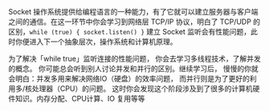  Socket 操作系统提供给编程语言的一种能力，有了它就可以建立服务器与客户端之间的通信。在这一环节中你会学习到网络层 TCP/IP 协议，明白了 TCP/UDP 的区别，`while (true) { socket.listen() }` 建立 Socket 监听会有性能问题，此时你便进入下一个抽象层次，操作系统和计算机原理。

为了解决「while true」监听连接的性能问题，
  你会去学习多线程技术，了解并发的概念。
  你可能总会听到别人讨论并发和并行的区别。继续学习后，
  慢慢的你就会明白：并发多用来解决网络IO（硬盘）的效率问题，
  而并行则是为了更好的利用多/核处理器（CPU）的问题。
  这时你会发现这个阶段涉及到了很多的计算机硬件知识。内存分配、CPU计算、IO 复用等等